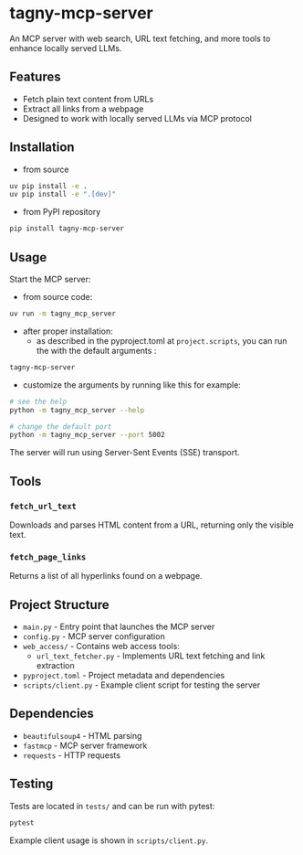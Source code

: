 # tagny-mcp-server
An MCP server with web search, URL text fetching, and more tools to enhance locally served LLMs.

## Features

- Fetch plain text content from URLs
- Extract all links from a webpage
- Designed to work with locally served LLMs via MCP protocol

## Installation

* from source
```bash
uv pip install -e .
uv pip install -e ".[dev]"
```
* from PyPI repository
```sh
pip install tagny-mcp-server
```
## Usage

Start the MCP server:

* from source code:
```sh
uv run -m tagny_mcp_server
```
* after proper installation:
  - as described in the pyproject.toml at `project.scripts`, you can run the with the default arguments :
```sh
tagny-mcp-server
```
  - customize the arguments by running like this for example:
```sh
# see the help
python -m tagny_mcp_server --help

# change the default port
python -m tagny_mcp_server --port 5002
```

The server will run using Server-Sent Events (SSE) transport.

## Tools

### `fetch_url_text`
Downloads and parses HTML content from a URL, returning only the visible text.

### `fetch_page_links`
Returns a list of all hyperlinks found on a webpage.

## Project Structure

- `main.py` - Entry point that launches the MCP server
- `config.py` - MCP server configuration
- `web_access/` - Contains web access tools:
  - `url_text_fetcher.py` - Implements URL text fetching and link extraction
- `pyproject.toml` - Project metadata and dependencies
- `scripts/client.py` - Example client script for testing the server

## Dependencies

- `beautifulsoup4` - HTML parsing
- `fastmcp` - MCP server framework
- `requests` - HTTP requests

## Testing

Tests are located in `tests/` and can be run with pytest:

```bash
pytest
```

Example client usage is shown in `scripts/client.py`.
